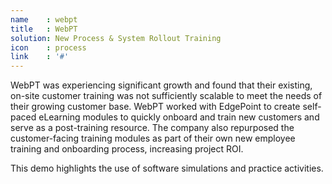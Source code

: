 ```yaml
---
name    : webpt
title   : WebPT
solution: New Process & System Rollout Training
icon    : process
link    : '#'
---
```

WebPT was experiencing significant growth and found that their existing, on-site customer training was not sufficiently scalable to meet the needs of their growing customer base. WebPT worked with EdgePoint to create self-paced eLearning modules to quickly onboard and train new customers and serve as a post-training resource. The company also repurposed the customer-facing training modules as part of their own new employee training and onboarding process, increasing project ROI.

This demo highlights the use of software simulations and practice activities.
